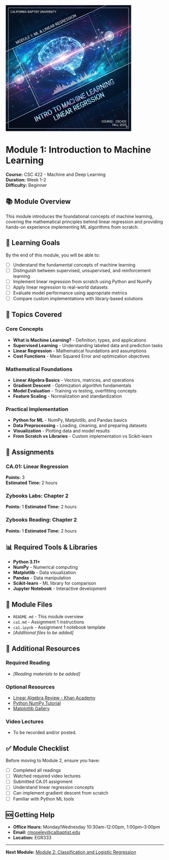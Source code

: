 <img src="https://raw.githubusercontent.com/Robbyswimmer/CBU-CSC422/main/Materials/Art/module_1.png" alt="Module 1 Cover" width="400">

# Module 1: Introduction to Machine Learning

**Course:** CSC 422 - Machine and Deep Learning  
**Duration:** Week 1-2  
**Difficulty:** Beginner

## 📚 Module Overview

This module introduces the foundational concepts of machine learning, covering the mathematical principles behind linear regression and providing hands-on experience implementing ML algorithms from scratch.

## 🎯 Learning Goals

By the end of this module, you will be able to:

- [ ] Understand the fundamental concepts of machine learning
- [ ] Distinguish between supervised, unsupervised, and reinforcement learning
- [ ] Implement linear regression from scratch using Python and NumPy
- [ ] Apply linear regression to real-world datasets
- [ ] Evaluate model performance using appropriate metrics
- [ ] Compare custom implementations with library-based solutions

## 📖 Topics Covered

### Core Concepts
- **What is Machine Learning?** - Definition, types, and applications
- **Supervised Learning** - Understanding labeled data and prediction tasks
- **Linear Regression** - Mathematical foundations and assumptions
- **Cost Functions** - Mean Squared Error and optimization objectives

### Mathematical Foundations
- **Linear Algebra Basics** - Vectors, matrices, and operations
- **Gradient Descent** - Optimization algorithm fundamentals
- **Model Evaluation** - Training vs testing, overfitting concepts
- **Feature Scaling** - Normalization and standardization

### Practical Implementation
- **Python for ML** - NumPy, Matplotlib, and Pandas basics
- **Data Preprocessing** - Loading, cleaning, and preparing datasets
- **Visualization** - Plotting data and model results
- **From Scratch vs Libraries** - Custom implementation vs Scikit-learn

## 📝 Assignments

### CA.01: Linear Regression
**Points:** 3  
**Estimated Time:** 2 hours

### Zybooks Labs: Chapter 2
**Points:** 1
**Estimated Time:** 2 hours

### Zybooks Reading: Chapter 2
**Points:** 1
**Estimated Time:** 2 hours

## 📊 Required Tools & Libraries

- **Python 3.11+**
- **NumPy** - Numerical computing
- **Matplotlib** - Data visualization
- **Pandas** - Data manipulation
- **Scikit-learn** - ML library for comparison
- **Jupyter Notebook** - Interactive development

## 📁 Module Files

- `README.md` - This module overview
- `ca1.md` - Assignment 1 instructions
- `ca1.ipynb` - Assignment 1 notebook template
- *[Additional files to be added]*

## 🔗 Additional Resources

### Required Reading
- *[Reading materials to be added]*

### Optional Resources
- [Linear Algebra Review - Khan Academy](https://www.khanacademy.org/math/linear-algebra)
- [Python NumPy Tutorial](https://numpy.org/doc/stable/user/quickstart.html)
- [Matplotlib Gallery](https://matplotlib.org/stable/gallery/index.html)

### Video Lectures
- To be recorded and/or posted.

## ✅ Module Checklist

Before moving to Module 2, ensure you have:

- [ ] Completed all readings
- [ ] Watched required video lectures
- [ ] Submitted CA.01 assignment
- [ ] Understand linear regression concepts
- [ ] Can implement gradient descent from scratch
- [ ] Familiar with Python ML tools

## 🆘 Getting Help

- **Office Hours:** Monday/Wednesday 10:30am-12:00pm, 1:00pm–3:00pm
- **Email:** rmoseley@calbaptist.edu
- **Location:** EGR333

---

**Next Module:** [Module 2: Classification and Logistic Regression](../Module%202/README.md)

